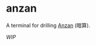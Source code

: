 # anzan

A terminal for drilling [Anzan][1] (暗算).

_WIP_

[1]: https://en.wikipedia.org/wiki/Mental_abacus
